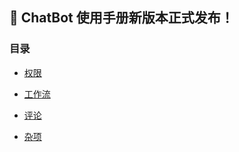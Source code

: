 ## 🎉 ChatBot 使用手册新版本正式发布！

### 目录

* [权限](./auth.md)

* [工作流](./workflow.md)

* [评论](./comment.md)

* [杂项](./other.md)
